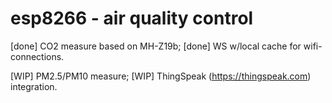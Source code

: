 # esp8266 - air quality control

[done] CO2 measure based on MH-Z19b;
[done] WS w/local cache for wifi-connections. 

[WIP] PM2.5/PM10 measure;
[WIP] ThingSpeak (https://thingspeak.com) integration.
